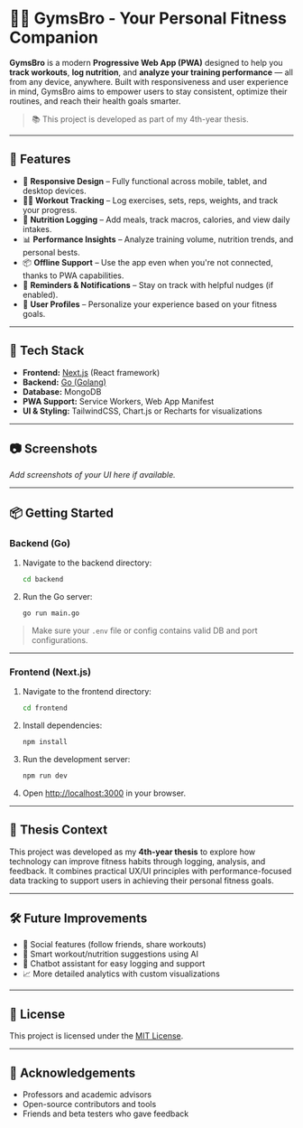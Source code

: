 # 🏋️‍♂️ GymsBro - Your Personal Fitness Companion

**GymsBro** is a modern **Progressive Web App (PWA)** designed to help you **track workouts**, **log nutrition**, and **analyze your training performance** — all from any device, anywhere. Built with responsiveness and user experience in mind, GymsBro aims to empower users to stay consistent, optimize their routines, and reach their health goals smarter.

> 📚 This project is developed as part of my 4th-year thesis.

---

## 🚀 Features

- 📱 **Responsive Design** – Fully functional across mobile, tablet, and desktop devices.
- 🏃‍♀️ **Workout Tracking** – Log exercises, sets, reps, weights, and track your progress.
- 🍎 **Nutrition Logging** – Add meals, track macros, calories, and view daily intakes.
- 📊 **Performance Insights** – Analyze training volume, nutrition trends, and personal bests.
- 📦 **Offline Support** – Use the app even when you're not connected, thanks to PWA capabilities.
- 🔔 **Reminders & Notifications** – Stay on track with helpful nudges (if enabled).
- 👤 **User Profiles** – Personalize your experience based on your fitness goals.

---

## 🧱 Tech Stack

- **Frontend:** [Next.js](https://nextjs.org/) (React framework)
- **Backend:** [Go (Golang)](https://go.dev/)
- **Database:** MongoDB
- **PWA Support:** Service Workers, Web App Manifest
- **UI & Styling:** TailwindCSS, Chart.js or Recharts for visualizations

---

## 📷 Screenshots

_Add screenshots of your UI here if available._

---

## 📦 Getting Started

### Backend (Go)

1. Navigate to the backend directory:
   ```bash
   cd backend
   ```

2. Run the Go server:
   ```bash
   go run main.go
   ```

> Make sure your `.env` file or config contains valid DB and port configurations.

---

### Frontend (Next.js)

1. Navigate to the frontend directory:
   ```bash
   cd frontend
   ```

2. Install dependencies:
   ```bash
   npm install
   ```

3. Run the development server:
   ```bash
   npm run dev
   ```

4. Open [http://localhost:3000](http://localhost:3000) in your browser.

---

## 📝 Thesis Context

This project was developed as my **4th-year thesis** to explore how technology can improve fitness habits through logging, analysis, and feedback. It combines practical UX/UI principles with performance-focused data tracking to support users in achieving their personal fitness goals.

---

## 🛠️ Future Improvements

- 🔗 Social features (follow friends, share workouts)
- 🤖 Smart workout/nutrition suggestions using AI
- 💬 Chatbot assistant for easy logging and support
- 📈 More detailed analytics with custom visualizations

---

## 📄 License

This project is licensed under the [MIT License](LICENSE).

---

## 🙌 Acknowledgements

- Professors and academic advisors
- Open-source contributors and tools
- Friends and beta testers who gave feedback
